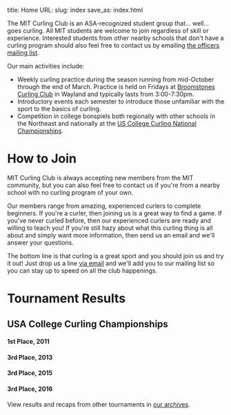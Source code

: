 title: Home
URL:
slug: index
save_as: index.html

The MIT Curling Club is an ASA-recognized student group that... well... goes curling. All MIT students are welcome to join regardless of skill or experience. Interested students from other nearby schools that don't have a curling program should also feel free to contact us by emailing [the officers mailing list](mailto:curling-owner@mit.edu).

Our main activities include:

* Weekly curling practice during the season running from mid-October through the end of March. Practice is held on Fridays at [Broomstones Curling Club](http://www.broomstones.com) in Wayland and typically lasts from 3:00-7:30pm.
* Introductory events each semester to introduce those unfamiliar with the sport to the basics of curling.
* Competition in college bonspiels both regionally with other schools in the Northeast and nationally at the [US College Curling National Championships](http://www.collegecurlingusa.org).

# How to Join

MIT Curling Club is always accepting new members from the MIT community, but you can also feel free to contact us if you're from a nearby school with no curling program of your own.

Our members range from amazing, experienced curlers to complete beginners. If you're a curler, then joining us is a great way to find a game. If you've never curled before, then our experienced curlers are ready and willing to teach you! If you're still hazy about what this curling thing is all about and simply want more information, then send us an email and we'll answer your questions.

The bottom line is that curling is a great sport and you should join us and try it out! Just drop us a line [via email](mailto:curling-owner@mit.edu) and we'll add you to our mailing list so you can stay up to speed on all the club happenings.

# Tournament Results

## USA College Curling Championships ##

#### 1st Place, 2011

#### 3rd Place, 2013

#### 3rd Place, 2015

#### 3rd Place, 2016

View results and recaps from other tournaments in [our archives](/category/news.html).